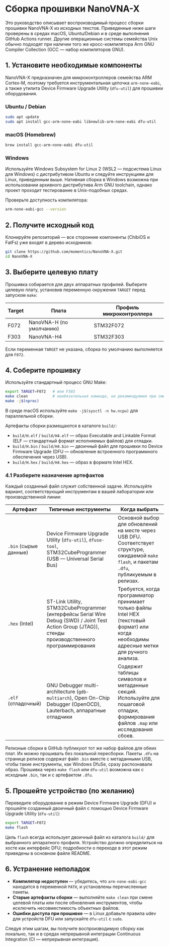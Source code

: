 # Сборка прошивки NanoVNA-X

Это руководство описывает воспроизводимый процесс сборки прошивки NanoVNA-X из исходных текстов.
Приведенные ниже шаги проверены в средах macOS, Ubuntu/Debian и в среде выполнения GitHub Actions runner.
Другие операционные системы семейства Unix обычно подходят при наличии того же кросс-компилятора Arm GNU Compiler Collection (GCC — набор компиляторов GNU).

## 1. Установите необходимые компоненты

NanoVNA-X предназначен для микроконтроллеров семейства ARM Cortex-M, поэтому требуется инструментальная цепочка `arm-none-eabi`, а также утилита Device Firmware Upgrade Utility (`dfu-util`) для прошивки оборудования.

### Ubuntu / Debian

```bash
sudo apt update
sudo apt install gcc-arm-none-eabi libnewlib-arm-none-eabi dfu-util
```

### macOS (Homebrew)

```bash
brew install gcc-arm-none-eabi dfu-util
```

### Windows

Используйте Windows Subsystem for Linux 2 (WSL2 — подсистема Linux для Windows) с дистрибутивом Ubuntu и следуйте инструкциям для Linux, приведенным выше.
Нативная сборка в Windows возможна при использовании архивного дистрибутива Arm GNU toolchain, однако проект проходит тестирование в Unix-подобных средах.

Проверьте доступность компилятора:

```bash
arm-none-eabi-gcc --version
```

## 2. Получите исходный код

Клонируйте репозиторий — все сторонние компоненты (ChibiOS и FatFs) уже входят в дерево исходников:

```bash
git clone https://github.com/momentics/NanoVNA-X.git
cd NanoVNA-X
```

## 3. Выберите целевую плату

Прошивка собирается для двух аппаратных профилей.
Выберите целевую плату, установив переменную окружения `TARGET` перед запуском `make`:

| Target | Плата               | Профиль микроконтроллера |
|--------|---------------------|--------------------------|
| F072   | NanoVNA-H (по умолчанию) | STM32F072 |
| F303   | NanoVNA-H4          | STM32F303 |

Если переменная `TARGET` не указана, сборка по умолчанию выполняется для `F072`.

## 4. Соберите прошивку

Используйте стандартный процесс GNU Make:

```bash
export TARGET=F072   # или F303
make clean           # необязательная команда, но рекомендуемая при смене цели
make -j$(nproc)
```

В среде macOS используйте `make -j$(sysctl -n hw.ncpu)` для параллельной сборки.

Артефакты сборки размещаются в каталоге `build/`:

- `build/H.elf` / `build/H4.elf` — образ Executable and Linkable Format (ELF — стандартный формат исполняемых файлов) для отладки.
- `build/H.bin` / `build/H4.bin` — двоичный файл для прошивки по Device Firmware Upgrade (DFU — обновление встроенного программного обеспечения через USB).
- `build/H.hex` / `build/H4.hex` — образ в формате Intel HEX.

### 4.1 Разберите назначение артефактов

Каждый созданный файл служит собственной задаче.
Используйте вариант, соответствующий инструментам в вашей лаборатории или производственной линии:

| Артефакт       | Типичные инструменты                                         | Когда выбрать |
|----------------|---------------------------------------------------------------|---------------|
| `.bin` (сырые данные) | Device Firmware Upgrade Utility (`dfu-util`), `dfuse-tool`, STM32CubeProgrammer (USB — Universal Serial Bus) | Основной выбор для обновлений на месте через USB DFU. Соответствует структуре, ожидаемой `make flash`, и пакетам `.dfu`, публикуемым в релизах. |
| `.hex` (Intel) | ST-Link Utility, STM32CubeProgrammer (интерфейсы Serial Wire Debug (SWD) / Joint Test Action Group (JTAG)), стенды производственного программирования | Требуется, когда программатор принимает только файлы Intel HEX (текстовый формат) или когда необходимы адресные метки для ручного анализа. |
| `.elf` (отладочный) | GNU Debugger multi-architecture (`gdb-multiarch`), Open On-Chip Debugger (OpenOCD), Lauterbach, аппаратные отладчики | Содержит таблицы символов и метаданные секций. Используйте для пошаговой отладки, формирования файлов `.map` или исследования сбоев. |

Релизные сборки в GitHub публикуют тот же набор файлов для обеих плат.
Их можно прошивать без локальной пересборки.
Пакеты `.dfu` на странице релизов содержат файл `.bin` вместе с метаданными USB, чтобы такие инструменты, как Windows DfuSe, сразу распознавали образ.
Прошивка через `make flash` или `dfu-util` возможна как с исходным `.bin`, так и с артефактом `.dfu`.

## 5. Прошейте устройство (по желанию)

Переведите оборудование в режим Device Firmware Upgrade (DFU) и прошейте созданный двоичный файл с помощью Device Firmware Upgrade Utility (`dfu-util`):

```bash
export TARGET=F072
make flash
```

Цель `flash` всегда использует двоичный файл из каталога `build/` для выбранного аппаратного профиля.
Устройство должно определиться на хосте как интерфейс DFU; подробности о переходе в этот режим приведены в основном файле README.

## 6. Устранение неполадок

- **Компилятор недоступен** — убедитесь, что `arm-none-eabi-gcc` находится в переменной `PATH`, и установлены перечисленные пакеты.
- **Старые артефакты сборки** — выполняйте `make clean` при смене целевой платы или после обновления инструментов, чтобы исключить несовместимость объектных файлов.
- **Ошибки доступа при прошивке** — в Linux добавьте правила udev для устройств DFU или запускайте `dfu-util` с `sudo`.

Следуя этим шагам, вы получите воспроизводимую сборку как локально, так и в средах непрерывной интеграции Continuous Integration (CI — непрерывная интеграция).
